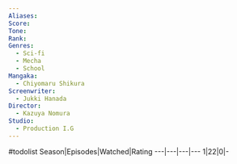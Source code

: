 ```yaml
---
Aliases:
Score:
Tone: 
Rank:
Genres:
  - Sci-fi
  - Mecha
  - School
Mangaka:
  - Chiyomaru Shikura
Screenwriter:
  - Jukki Hanada
Director:
  - Kazuya Nomura
Studio:
  - Production I.G
---
```

#todolist
Season|Episodes|Watched|Rating
---|---|---|---
1|22|0|-